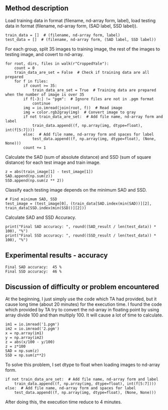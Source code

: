 Method description
-
Load training data in format (filename, nd-array form, label), load testing data in format
(filename, nd-array form, (SAD label, SSD label)).

    train_data = []  # (filename, nd-array form, label)
    test_data = []  # (filename, nd-array form, (SAD label, SSD label))

For each group, split 35 images to training image, the rest of the images to testing image, and covert to nd-array.

    for root, dirs, files in walk(r"CroppedYale"):
        count = 0
        train_data_are_set = False  # Check if training data are all prepared
        for f in files:
            if count >= 35:
                train_data_are_set = True  # Training data are prepared when the number of image is over 35
            if f[-3:] != "pgm":  # Ignore files are not in .pgm format
                continue
            img = io.imread(join(root, f))  # Read image
            img = color.rgb2gray(img)  # Convert image to gray
            if not train_data_are_set:  # Add file name, nd-array form and label
                train_data.append((f, np.array(img, dtype=float), int(f[5:7])))
            else:  # Add file name, nd-array form and spaces for label
                test_data.append((f, np.array(img, dtype=float), (None, None)))
            count += 1

Calculate the SAD (sum of absolute distance) and SSD (sum of square distance) for each test image and train image.

    z = abs(train_image[1] - test_image[1])
    SAD.append(np.sum(z))
    SSD.append(np.sum(z ** 2))

Classify each testing image depends on the minimum SAD and SSD.

    # Find minimum SAD, SSD
    test_image = (test_image[0], (train_data[SAD.index(min(SAD))][2], train_data[SSD.index(min(SSD))][2]))

Calculate SAD and SSD Accuracy.

    print("Final SAD accuracy: ", round((SAD_result / len(test_data)) * 100), "%")
    print("Final SSD accuracy: ", round((SSD_result / len(test_data)) * 100), "%")
    
Experimental results - accuracy
-
    Final SAD accuracy:  45 %
    Final SSD accuracy:  46 %

Discussion of difficulty or problem encountered
-
At the beginning, I just simply use the code which TA had provided, but it cause long time (about 20 minutes)
for the execution time. I found the code which provided by TA try to convert the nd-array in floating point by using
array divide 100 and than multiply 100. It will cause a lot of time to calculate.

    im1 = io.imread('1.pgm')
    im2 = io.imread('2.pgm')
    x = np.array(im1)
    y = np.array(im2)
    z = abs(x/100 - y/100)
    z = z*100
    SAD = np.sum(z)
    SSD = np.sum(z**2)
    
To solve this problem, I set dtype to float when loading images to nd-array form.

    if not train_data_are_set:  # Add file name, nd-array form and label
        train_data.append((f, np.array(img, dtype=float), int(f[5:7])))
    else:  # Add file name, nd-array form and spaces for label
        test_data.append((f, np.array(img, dtype=float), (None, None)))
        
After doing this, the execution time reduce to 4 minutes.